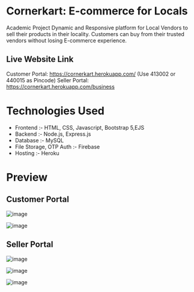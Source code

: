 # Cornerkart: E-commerce for Locals
Academic Project
Dynamic and Responsive platform for Local Vendors to sell their products in their locality. Customers can buy from their trusted vendors without losing E-commerce experience.
## Live Website Link
Customer Portal:
https://cornerkart.herokuapp.com/
(Use 413002 or 440015 as Pincode)
Seller Portal:
https://cornerkart.herokuapp.com/business


# Technologies Used
* Frontend :- HTML, CSS, Javascript, Bootstrap 5,EJS
* Backend :- Node.js, Express.js
* Database :- MySQL
* File Storage, OTP Auth :- Firebase
* Hosting :- Heroku


# Preview
## Customer Portal
![image](https://i.ibb.co/RvBzZCx/Screenshot-337.png)


![image](https://i.ibb.co/JB61tvW/Screenshot-338.png)



## Seller Portal


![image](https://i.ibb.co/Tw8hfP7/Screenshot-342.png)


![image](https://i.ibb.co/qjBRhC4/Screenshot-343.png)


![image](https://i.ibb.co/16JPYdh/Screenshot-346.png)
